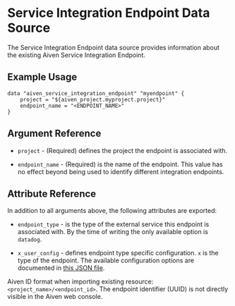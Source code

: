 # Service Integration Endpoint Data Source

The Service Integration Endpoint data source provides information about the existing 
Aiven Service Integration Endpoint.

## Example Usage

```hcl
data "aiven_service_integration_endpoint" "myendpoint" {
    project = "${aiven_project.myproject.project}"
    endpoint_name = "<ENDPOINT_NAME>"
}
```

## Argument Reference

* `project` - (Required) defines the project the endpoint is associated with.

* `endpoint_name` - (Required) is the name of the endpoint. This value has no effect beyond being used
to identify different integration endpoints.

## Attribute Reference

In addition to all arguments above, the following attributes are exported:

* `endpoint_type` - is the type of the external service this endpoint is associated with.
By the time of writing the only available option is `datadog`.

* `x_user_config` - defines endpoint type specific configuration. `x` is the type of the
endpoint. The available configuration options are documented in
[this JSON file](../../aiven/templates/integration_endpoints_user_config_schema.json).

Aiven ID format when importing existing resource: `<project_name>/<endpoint_id>`. The
endpoint identifier (UUID) is not directly visible in the Aiven web console.
